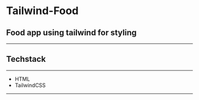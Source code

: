 # Tailwind-Food

## **Food app using tailwind for styling**

---

## Techstack

---

- HTML
- TailwindCSS

---
